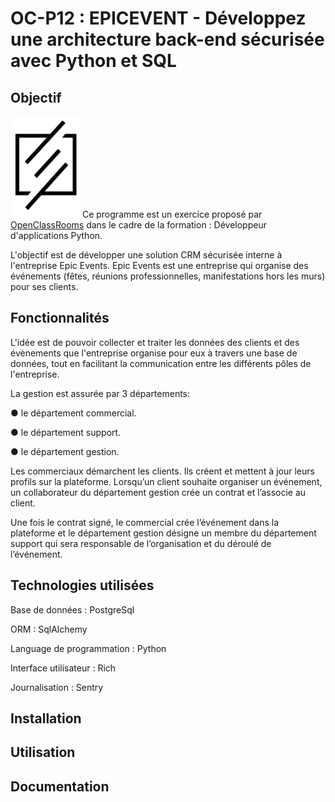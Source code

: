 # OC-P12 : EPICEVENT - Développez une architecture back-end sécurisée avec Python et SQL

## Objectif
![logo](assets/logo.png)
Ce programme est un exercice proposé par [OpenClassRooms](https://openclassrooms.com/fr/) dans le cadre de la formation :
Développeur d'applications Python.

L'objectif est de développer une solution CRM sécurisée interne à l'entreprise Epic Events.
Epic Events est une entreprise qui organise des événements (fêtes, réunions professionnelles, manifestations hors les murs) pour ses clients.


## Fonctionnalités
L'idée est de pouvoir collecter et traiter les données des clients et des évènements que l'entreprise
organise pour eux à travers une base de données, tout en facilitant la communication entre les
différents pôles de l'entreprise.

La gestion est assurée par 3 départements:

● le département commercial.

● le département support.

● le département gestion.

Les commerciaux démarchent les clients. Ils créent et mettent à jour leurs profils sur la plateforme. Lorsqu’un client souhaite organiser un événement, un collaborateur du département gestion crée un contrat et l’associe au client.

Une fois le contrat signé, le commercial crée l’événement dans la plateforme et le département gestion désigne un membre du
département support qui sera responsable de l’organisation et du déroulé de l’événement.

## Technologies utilisées
Base de données : PostgreSql

ORM : SqlAlchemy

Language de programmation : Python

Interface utilisateur : Rich

Journalisation : Sentry

## Installation

## Utilisation

## Documentation

